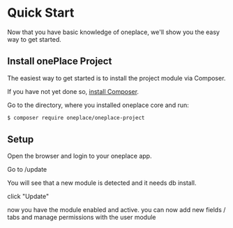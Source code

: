 # Quick Start

Now that you have basic knowledge of oneplace, we'll show you the easy way to get started.

## Install onePlace Project

The easiest way to get started is to install the project module via
Composer.

If you have not yet done so, [install Composer](https://getcomposer.org/doc/00-intro.md#installation-linux-unix-osx).

Go to the directory, where you installed oneplace core and run:

```bash
$ composer require oneplace/oneplace-project
```

## Setup
Open the browser and login to your oneplace app.

Go to /update

You will see that a new module is detected and it needs db install.

click "Update"

now you have the module enabled and active. you can now add new fields / tabs
and manage permissions with the user module